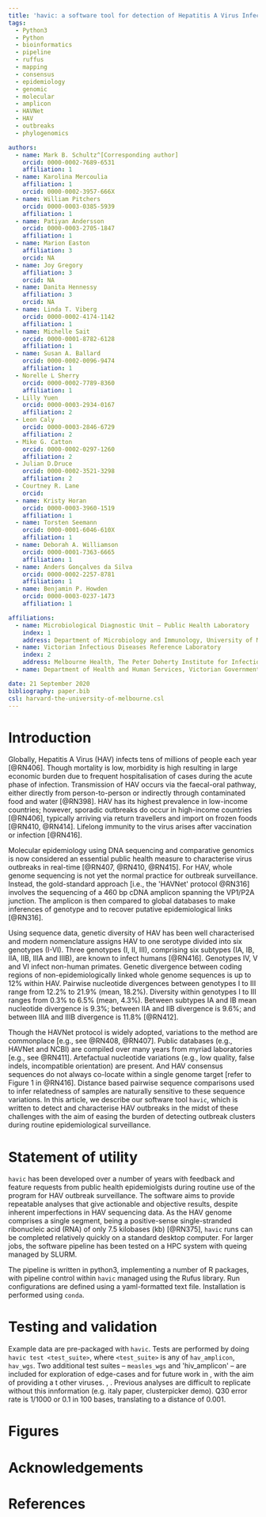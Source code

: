 ```yaml
---
title: 'havic: a software tool for detection of Hepatitis A Virus Infection Clusters from clinical cDNA sequences'
tags:
  - Python3
  - Python
  - bioinformatics
  - pipeline
  - ruffus
  - mapping
  - consensus
  - epidemiology
  - genomic
  - molecular
  - amplicon
  - HAVNet
  - HAV
  - outbreaks
  - phylogenomics

authors:
  - name: Mark B. Schultz^[Corresponding author]
    orcid: 0000-0002-7689-6531
    affiliation: 1
  - name: Karolina Mercoulia
    affiliation: 1
    orcid: 0000-0002-3957-666X
  - name: William Pitchers
    orcid: 0000-0003-0385-5939
    affiliation: 1
  - name: Patiyan Andersson
    orcid: 0000-0003-2705-1847
    affiliation: 1
  - name: Marion Easton
    affiliation: 3
    orcid: NA
  - name: Joy Gregory
    affiliation: 3
    orcid: NA
  - name: Danita Hennessy
    affiliation: 3
    orcid: NA
  - name: Linda T. Viberg
    orcid: 0000-0002-4174-1142
    affiliation: 1
  - name: Michelle Sait
    orcid: 0000-0001-8782-6128
    affiliation: 1
  - name: Susan A. Ballard
    orcid: 0000-0002-0096-9474
    affiliation: 1
  - Norelle L Sherry
    orcid: 0000-0002-7789-8360
    affiliation: 1
  - Lilly Yuen
    orcid: 0000-0003-2934-0167
    affiliation: 2
  - Leon Caly
    orcid: 0000-0003-2846-6729
    affiliation: 2
  - Mike G. Catton
    orcid: 0000-0002-0297-1260
    affiliation: 2
  - Julian D.Druce
    orcid: 0000-0002-3521-3298
    affiliation: 2
  - Courtney R. Lane
    orcid: 
  - name: Kristy Horan
    orcid: 0000-0003-3960-1519
    affiliation: 1
  - name: Torsten Seemann
    orcid: 0000-0001-6046-610X
    affiliation: 1
  - name: Deborah A. Williamson
    orcid: 0000-0001-7363-6665
    affiliation: 1
  - name: Anders Gonçalves da Silva
    orcid: 0000-0002-2257-8781
    affiliation: 1
  - name: Benjamin P. Howden
    orcid: 0000-0003-0237-1473
    affiliation: 1

affiliations:
  - name: Microbiological Diagnostic Unit – Public Health Laboratory
    index: 1
    address: Department of Microbiology and Immunology, University of Melbourne at The Peter Doherty Institute for Infection and Immunity, 792 Elizabeth Street, Melbourne, Victoria, Australia, 3000
  - name: Victorian Infectious Diseases Reference Laboratory
    index: 2
    address: Melbourne Health, The Peter Doherty Institute for Infection and Immunity, 792 Elizabeth Street, Melbourne, Victoria, Australia, 3000
  - name: Department of Health and Human Services, Victorian Government, Australia

date: 21 September 2020
bibliography: paper.bib
csl: harvard-the-university-of-melbourne.csl
---
```


# Introduction

Globally, Hepatitis A Virus (HAV) infects tens of millions of people each year [@RN406].  Though mortality is low, morbidity is high resulting in large economic burden due to frequent hospitalisation of cases during the acute phase of infection.  Transmission of HAV occurs via the faecal-oral pathway, either directly from person-to-person or indirectly through contaminated food and water [@RN398].  HAV has its highest prevalence in low-income countries; however, sporadic outbreaks do occur in high-income countries [@RN406], typically arriving via return travellers and import on frozen foods [@RN410, @RN414].  Lifelong immunity to the virus arises after vaccination or infection [@RN416].  

Molecular epidemiology using DNA sequencing and comparative genomics is now considered an essential public health measure to characterise virus outbreaks in real-time [@RN407, @RN410, @RN415].  For HAV, whole genome sequencing is not yet the normal practice for outbreak surveillance.  Instead, the gold-standard approach [i.e., the 'HAVNet' protocol @RN316] involves the sequencing of a 460 bp cDNA amplicon spanning the VP1/P2A junction.  The amplicon is then compared to global databases to make inferences of genotype and to recover putative epidemiological links [@RN316].

Using sequence data, genetic diversity of HAV has been well characterised and modern nomenclature assigns HAV to one serotype divided into six genotypes (I-VI).  Three genotypes (I, II, III), comprising six subtypes (IA, IB, IIA, IIB, IIIA and IIIB), are known to infect humans [@RN416].  Genotypes IV, V and VI infect non-human primates.  Genetic divergence between coding regions of non-epidemiologically linked whole genome sequences is up to 12% within HAV.  Pairwise nucleotide divergences between genotypes I to III range from 12.2% to 21.9% (mean, 18.2%).  Diversity within genotypes I to III ranges from 0.3% to 6.5% (mean, 4.3%). Between subtypes IA and IB mean nucleotide divergence is 9.3%; between IIA and IIB divergence is 9.6%; and between IIIA and IIIB divergence is 11.8% [@RN412].  

Though the HAVNet protocol is widely adopted, variations to the method are commonplace [e.g., see @RN408, @RN407].  Public databases (e.g., HAVNet and NCBI) are compiled over many years from myriad laboratories [e.g., see @RN411].  Artefactual nucleotide variations (e.g., low quality, false indels, incompatible orientation) are present.  And HAV consensus sequences do not always co-locate within a single genome target [refer to Figure 1 in @RN416].  Distance based pairwise sequence comparisons used to infer relatedness of samples are naturally sensitive to these sequence variations.  In this article, we describe our software tool `havic`, which is written to detect and characterise HAV outbreaks in the midst of these challenges with the aim of easing the burden of detecting outbreak clusters during routine epidemiological surveillance.  

# Statement of utility

`havic` has been developed over a number of years with feedback and feature requests from public health epidemiolgists during routine use of the program for HAV outbreak surveillance.  The software aims to provide repeatable analyses that give actionable and objective results, despite inherent imperfections in HAV sequencing data.  As the HAV genome comprises a single segment, being a positive-sense single-stranded ribonucleic acid (RNA) of only 7.5 kilobases (kb) [@RN375], `havic` runs can be completed relatively quickly on a standard desktop computer.  For larger jobs, the software pipeline has been tested on a HPC system with queing managed by SLURM.  

The pipeline is written in python3, implementing a number of R packages, with pipeline control within `havic` managed using the Rufus library.  Run configurations are defined using a yaml-formatted text file.  Installation is performed using `conda`.  


# Testing and validation

Example data are pre-packaged with `havic`.  Tests are performed by doing `havic test <test_suite>`, where `<test_suite>` is any of `hav_amplicon`, `hav_wgs`.  Two additional test suites – `measles_wgs` and 'hiv_amplicon' – are included for exploration of edge-cases and for future work in , with the aim of providing a t other viruses.  , .  Previous analyses are difficult to replicate without this innformation (e.g. italy paper, clusterpicker demo).  Q30 error rate is 1/1000 or 0.1 in 100 bases, translating to a distance of 0.001.  

# Figures


# Acknowledgements


# References


